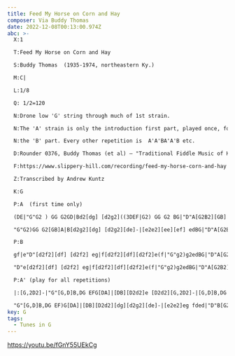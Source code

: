 ```yaml
---
title: Feed My Horse on Corn and Hay
composer: Via Buddy Thomas
date: 2022-12-08T00:13:00.974Z
abc: >-
  X:1

  T:Feed My Horse on Corn and Hay

  S:Buddy Thomas  (1935-1974, northeastern Ky.)

  M:C|

  L:1/8

  Q: 1/2=120

  N:Drone low 'G' string through much of 1st strain.

  N:The 'A' strain is only the introduction first part, played once, followed by

  N:the 'B' part. Every other repetition is  A'A'BA'A'B etc.  

  D:Rounder 0376, Buddy Thomas (et al) – "Traditional Fiddle Music of Kentucky, vol. 1: Up the Ohio and Licking Rivers" (1997). 

  F:https://www.slippery-hill.com/recording/feed-my-horse-corn-and-hay

  Z:Transcribed by Andrew Kuntz

  K:G

  P:A  (first time only)

  (DE|"G"G2 ) GG G2GD|Bd2[dg] [d2g2]((3DEF|G2) GG G2 BG|"D"A[G2B2][GB] "G"G[G2B2]((3DEF|

  "G"G2)GG G2[GB]A|B[d2g2][dg] [d2g2][de]-|[e2e2][ee][ef] edBG|"D"A[G2B2]"G"[GB][G2B2]||

  P:B

  gf|e"D"[d2f2][df] [d2f2] eg|f[d2f2][df][d2f2]e(f|"G"g2)g2edBG|"D"A[G2B2][GB][G2B2]gf|

  "D"e[d2f2][df] [d2f2] eg|f[d2f2][df][d2f2]e(f|"G"g2)g2edBG|"D"A[G2B2][GB]"G"[G2B2]||

  P:A' (play for all repetitions)

  |:[G,2D2]-|"G"[G,D]B,DG EFG[DA]|[DB][D2d2]e [D2d2][G,2D2]-|[G,D]B,DG  EFGA|"D"BGAF "G"[G,2G2][G,G]([G,E]|

  "G"[G,D]B,DG EF)G[DA]|[DB][D2d2][dg][d2g2][de]-|[e2e2]eg fded|"D"B[G2B2][GB]"G"[G2B2]:||
key: G
tags:
  - Tunes in G
---
```

https://youtu.be/fGnY55UEkCg
